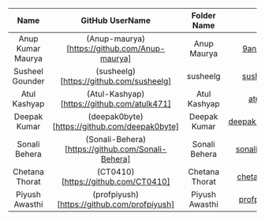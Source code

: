 |        Name        | GitHub UserName                                                |             Folder Name                 |           Email Id            |
| :----------------: | :------------------------------------------------------------: | :------------------------------------: | :---------------------------: |
|  Anup Kumar Maurya |    (Anup-maurya)[https://github.com/Anup-maurya]               |             Anup Maurya               |    9anup.maurya@gmail.com     |
|  Susheel Gounder   | (susheelg)[https://github.com/susheelg]                        |             susheelg             |    susheelg1107@gmail.com     |
|  Atul Kashyap      |    (Atul-Kashyap)[https://github.com/atulk471]                 |             Atul Kashyap              |    atulkash47@gmail.com       |
| Deepak Kumar       |  (deepak0byte)[https://github.com/deepak0byte]                 |             Deepak Kumar                | deepak.kumar.mec20@itbhu.ac.in|
| Sonali Behera      |  (Sonali-Behera)[https://github.com/Sonali-Behera]             |             Sonali Behera               |   sonalibehera.bbsr@gmail.com |                                
| Chetana Thorat  |  (CT0410)[https://github.com/CT0410]                              |             Chetana Thorat            |   chetana.thorat04@gmail.com |    
| Piyush Awasthi  |  (profpiyush)[https://github.com/profpiyush]                          |            Piyush Awasthi             |   profpiyush1905@gmail.com |    
